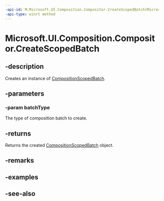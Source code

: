 ```yaml
---
-api-id: M:Microsoft.UI.Composition.Compositor.CreateScopedBatch(Microsoft.UI.Composition.CompositionBatchTypes)
-api-type: winrt method
---
```


<!-- Method syntax
public Windows.UI.Composition.CompositionScopedBatch CreateScopedBatch(Windows.UI.Composition.CompositionBatchTypes batchType)
-->

# Microsoft.UI.Composition.Compositor.CreateScopedBatch

## -description
Creates an instance of [CompositionScopedBatch](compositionscopedbatch.md).

## -parameters
### -param batchType
The type of composition batch to create.

## -returns
Returns the created [CompositionScopedBatch](compositionscopedbatch.md) object.

## -remarks

## -examples

## -see-also

